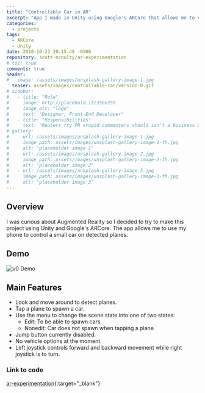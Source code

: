 ```yaml
---
title: "Controllable Car in AR"
excerpt: "App I made in Unity using Google's ARCore that allows me to control a car using on screen joysticks."
categories:
  - projects
tags:
  - ARCore
  - Unity
date: 2018-10-23 20:15:48 -0500
repository: scott-mcnulty/ar-experimentation
# toc: true
comments: true
header:
#   image: /assets/images/unsplash-gallery-image-1.jpg
  teaser: assets/images/controllable-car/version-0.gif
# sidebar:
#   - title: "Role"
#     image: http://placehold.it/350x250
#     image_alt: "logo"
#     text: "Designer, Front-End Developer"
#   - title: "Responsibilities"
#     text: "Reuters try PR stupid commenters should isn't a business model"
# gallery:
#   - url: /assets/images/unsplash-gallery-image-1.jpg
#     image_path: assets/images/unsplash-gallery-image-1-th.jpg
#     alt: "placeholder image 1"
#   - url: /assets/images/unsplash-gallery-image-2.jpg
#     image_path: assets/images/unsplash-gallery-image-2-th.jpg
#     alt: "placeholder image 2"
#   - url: /assets/images/unsplash-gallery-image-3.jpg
#     image_path: assets/images/unsplash-gallery-image-3-th.jpg
#     alt: "placeholder image 3"
---
```


## Overview

I was curious about Augmented Reality so I decided to try to make this project using Unity and Google's ARCore. The app allows me to use my phone to control a small car on detected planes.

## Demo

![v0 Demo](/assets/images/controllable-car/version-0.gif)

## Main Features

- Look and move around to detect planes.
- Tap a plane to spawn a car.
- Use the menu to change the scene state into one of two states:
    - Edit: To be able to spawn cars.
    - Nonedit: Car does not spawn when tapping a plane.
- Jump button currently disabled.
- No vehicle options at the moment.
- Left joystick controls forward and backward movement while right joystick is to turn.


### Link to code

[ar-experimentation](https://github.com/scott-mcnulty/ar-experimentation){:target="_blank"}